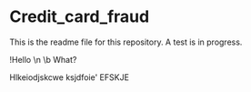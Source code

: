 # Credit_card_fraud

This is the readme file for this repository.
A test is in progress.

!Hello \n
\b What?

Hlkeiodjskcwe
ksjdfoie'
 EFSKJE
 
